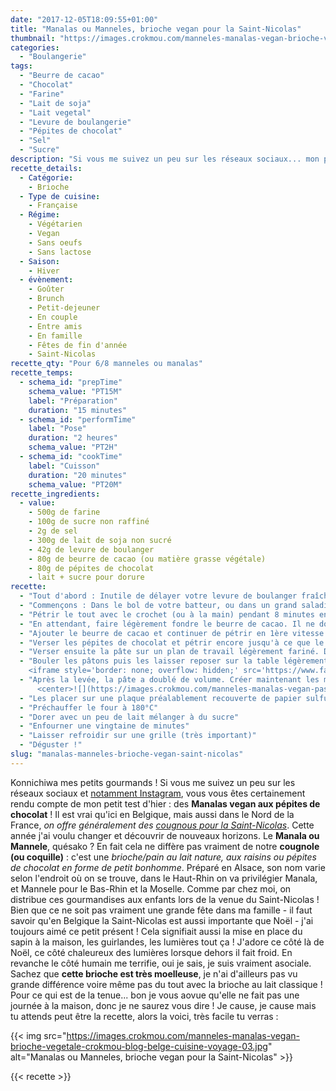 ```yaml
---
date: "2017-12-05T18:09:55+01:00"
title: "Manalas ou Manneles, brioche vegan pour la Saint-Nicolas"
thumbnail: "https://images.crokmou.com/manneles-manalas-vegan-brioche-vegetale-crokmou-blog-belge-cuisine-voyage-01.jpg"
categories:
  - "Boulangerie"
tags:
  - "Beurre de cacao"
  - "Chocolat"
  - "Farine"
  - "Lait de soja"
  - "Lait vegetal"
  - "Levure de boulangerie"
  - "Pépites de chocolat"
  - "Sel"
  - "Sucre"
description: "Si vous me suivez un peu sur les réseaux sociaux... mon petit test d'hier : des Manalas vegan aux pépites de chocolat !"
recette_details:
  - Catégorie:
    - Brioche
  - Type de cuisine:
    - Française
  - Régime:
    - Végétarien
    - Vegan
    - Sans oeufs
    - Sans lactose
  - Saison:
    - Hiver
  - évènement:
    - Goûter
    - Brunch
    - Petit-dejeuner
    - En couple
    - Entre amis
    - En famille
    - Fêtes de fin d'année
    - Saint-Nicolas
recette_qty: "Pour 6/8 manneles ou manalas"
recette_temps:
  - schema_id: "prepTime"
    schema_value: "PT15M"
    label: "Préparation"
    duration: "15 minutes"
  - schema_id: "performTime"
    label: "Pose"
    duration: "2 heures"
    schema_value: "PT2H"
  - schema_id: "cookTime"
    label: "Cuisson"
    duration: "20 minutes"
    schema_value: "PT20M"
recette_ingredients:
  - value:
    - 500g de farine
    - 100g de sucre non raffiné
    - 2g de sel
    - 300g de lait de soja non sucré
    - 42g de levure de boulanger
    - 80g de beurre de cacao (ou matière grasse végétale)
    - 80g de pépites de chocolat
    - lait + sucre pour dorure
recette:
  - "Tout d'abord : Inutile de délayer votre levure de boulanger fraîche (en cube) dans le lait tiède. Vous ne verrez aucun boulanger procéder ainsi, c'est une perte de temps ! Si si je vous assure."
  - "Commençons : Dans le bol de votre batteur, ou dans un grand saladier, verser la farine, le sel d'un côté, le sucre de l'autre, la levure (du côté sucre) puis le lait"
  - "Pétrir le tout avec le crochet (ou à la main) pendant 8 minutes environ (Quelques minutes en première vitesse et après en deuxième vitesse)"
  - "En attendant, faire légèrement fondre le beurre de cacao. Il ne doit pas être chaud, mais attention, si celui-ci est trop froid il durcit très vite."
  - "Ajouter le beurre de cacao et continuer de pétrir en 1ère vitesse environ 2/3 minutes. Le beurre doit être bien incorporé et la pâte homogène."
  - "Verser les pépites de chocolat et pétrir encore jusqu'à ce que le tout soit bien mélangé."
  - "Verser ensuite la pâte sur un plan de travail légèrement fariné. Diviser en pâtons. J'ai ici divisé en 6 pâtons de 200g."
  - "Bouler les pâtons puis les laisser reposer sur la table légèrement farinée, recouvrir d'un torchon propre. Laisser lever 1h environ.
    <iframe style='border: none; overflow: hidden;' src='https://www.facebook.com/plugins/video.php?href=https%3A%2F%2Fwww.facebook.com%2Fcrokmou.blog%2Fvideos%2F1611153888952999%2F&amp;show_text=0&amp;width=560' width='560' height='315' frameborder='0' scrolling='no' allowfullscreen='allowfullscreen'></iframe>"
  - "Après la levée, la pâte a doublé de volume. Créer maintenant les manneles
      <center>![](https://images.crokmou.com/manneles-manalas-vegan-pas-a-pas-crokmou-blog-belge-cuisine-voyage-02.jpg) ![](https://images.crokmou.com/manneles-manalas-vegan-pas-a-pas-crokmou-blog-belge-cuisine-voyage-03.jpg) ![](https://images.crokmou.com/manneles-manalas-vegan-pas-a-pas-crokmou-blog-belge-cuisine-voyage-04.jpg) ![](https://images.crokmou.com/manneles-manalas-vegan-pas-a-pas-crokmou-blog-belge-cuisine-voyage-05.jpg) ![](https://images.crokmou.com/manneles-manalas-vegan-pas-a-pas-crokmou-blog-belge-cuisine-voyage-06.jpg) ![](https://images.crokmou.com/manneles-manalas-vegan-pas-a-pas-crokmou-blog-belge-cuisine-voyage-07.jpg) ![](https://images.crokmou.com/manneles-manalas-vegan-pas-a-pas-crokmou-blog-belge-cuisine-voyage-08.jpg) ![](https://images.crokmou.com/manneles-manalas-vegan-pas-a-pas-crokmou-blog-belge-cuisine-voyage-09.jpg) ![](https://images.crokmou.com/manneles-manalas-vegan-pas-a-pas-crokmou-blog-belge-cuisine-voyage-10.jpg)</center>"
  - "Les placer sur une plaque préalablement recouverte de papier sulfurisé. Recouvrir d'un torchon propre et laisser lever encore une bonne heure."
  - "Préchauffer le four à 180°C"
  - "Dorer avec un peu de lait mélanger à du sucre"
  - "Enfourner une vingtaine de minutes"
  - "Laisser refroidir sur une grille (très important)"
  - "Déguster !"
slug: "manalas-manneles-brioche-vegan-saint-nicolas"
---
```


Konnichiwa mes petits gourmands ! Si vous me suivez un peu sur les réseaux sociaux et [notamment Instagram](https://www.instagram.com/crokmou.blog/), vous vous êtes certainement rendu compte de mon petit test d'hier : des **Manalas vegan aux pépites de chocolat** ! Il est vrai qu'ici en Belgique, mais aussi dans le Nord de la France, _on offre généralement des [cougnous pour la Saint-Nicolas](http://www.crokmou.com/2014/12/coquille-de-la-saint-nicolas)_. Cette année j'ai voulu changer et découvrir de nouveaux horizons. Le **Manala ou Mannele**, quésako ? En fait cela ne diffère pas vraiment de notre **cougnole (ou coquille)** : c'est une _brioche/pain au lait nature, aux raisins ou pépites de chocolat en forme de petit bonhomme_. Préparé en Alsace, son nom varie selon l'endroit où on se trouve, dans le Haut-Rhin on va privilégier Manala, et Mannele pour le Bas-Rhin et la Moselle. Comme par chez moi, on distribue ces gourmandises aux enfants lors de la venue du Saint-Nicolas ! Bien que ce ne soit pas vraiment une grande fête dans ma famille - il faut savoir qu'en Belgique la Saint-Nicolas est aussi importante que Noël - j'ai toujours aimé ce petit présent ! Cela signifiait aussi la mise en place du sapin à la maison, les guirlandes, les lumières tout ça ! J'adore ce côté là de Noël, ce côté chaleureux des lumières lorsque dehors il fait froid. En revanche le côté humain me terrifie, oui je sais, je suis vraiment asociale. Sachez que **cette brioche est très moelleuse**, je n'ai d'ailleurs pas vu grande différence voire même pas du tout avec la brioche au lait classique ! Pour ce qui est de la tenue... bon je vous aovue qu'elle ne fait pas une journée à la maison, donc je ne saurez vous dire ! Je cause, je cause mais tu attends peut être la recette, alors la voici, très facile tu verras :

{{< img src="https://images.crokmou.com/manneles-manalas-vegan-brioche-vegetale-crokmou-blog-belge-cuisine-voyage-03.jpg" alt="Manalas ou Manneles, brioche vegan pour la Saint-Nicolas" >}}

{{< recette >}}

